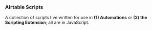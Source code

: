 ### Airtable Scripts

A collection of scripts I've written for use in **(1) Automations** or **(2) the Scripting Extension**; all are in JavaScript.
